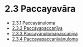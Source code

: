 # 2.3 Paccayavāra

* [2.3.1 Paccayānuloma](2.3/2.3.1.md)
* [2.3.2 Paccayapaccanīya](2.3/2.3.2.md)
* [2.3.3 Paccayānulomapaccanīya](2.3/2.3.3.md)
* [2.3.4 Paccayapaccanīyānuloma](2.3/2.3.4.md)
